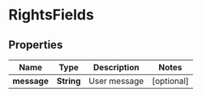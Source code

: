 
# RightsFields

## Properties
Name | Type | Description | Notes
------------ | ------------- | ------------- | -------------
**message** | **String** | User message |  [optional]



